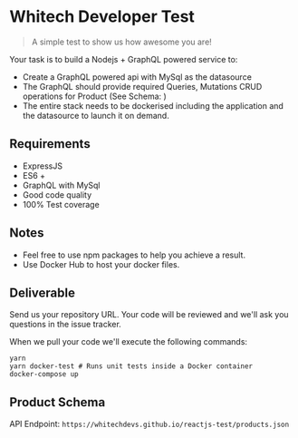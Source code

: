 # Whitech Developer Test

> A simple test to show us how awesome you are!

Your task is to build a Nodejs + GraphQL powered service to:

- Create a GraphQL powered api with MySql as the datasource
- The GraphQL should provide required Queries, Mutations CRUD operations for Product (See Schema: )
- The entire stack needs to be dockerised including the application and the datasource to launch it on demand.

## Requirements

- ExpressJS
- ES6 +
- GraphQL with MySql
- Good code quality
- 100% Test coverage

## Notes

- Feel free to use npm packages to help you achieve a result.
- Use Docker Hub to host your docker files.

## Deliverable

Send us your repository URL. Your code will be reviewed and we'll ask you questions in the issue tracker.

When we pull your code we'll execute the following commands:

```
yarn
yarn docker-test # Runs unit tests inside a Docker container
docker-compose up
```

## Product Schema

API Endpoint: `https://whitechdevs.github.io/reactjs-test/products.json`
